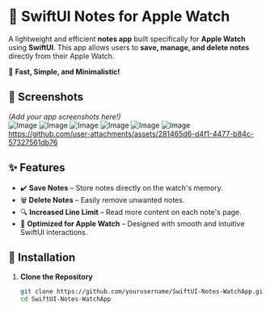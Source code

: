 # 📝 SwiftUI Notes for Apple Watch  

A lightweight and efficient **notes app** built specifically for **Apple Watch** using **SwiftUI**. This app allows users to **save, manage, and delete notes** directly from their Apple Watch.  

🚀 **Fast, Simple, and Minimalistic!**  

## 📸 Screenshots  
*(Add your app screenshots here!)*  
![Image](https://github.com/user-attachments/assets/9709f60a-21f3-421d-9ade-d7c3bf4d2b9a)
![Image](https://github.com/user-attachments/assets/10853c6a-7f03-4d98-aeb2-32feb7adc2af)
![Image](https://github.com/user-attachments/assets/5b65c0da-bf95-4ebe-a8b5-ecc56998020c)
![Image](https://github.com/user-attachments/assets/978c8e58-9f1a-4e6e-b2eb-d529c085fab5)
![Image](https://github.com/user-attachments/assets/ed01b186-527a-4ffa-b079-fd22a2f6ac87)
![Image](https://github.com/user-attachments/assets/867d5df5-125e-46c4-a8ce-226e5b842254)
https://github.com/user-attachments/assets/281465d6-d4f1-4477-b84c-57327561db76

## ✨ Features  
- ✔️ **Save Notes** – Store notes directly on the watch's memory.  
- 🗑 **Delete Notes** – Easily remove unwanted notes.  
- 🔍 **Increased Line Limit** – Read more content on each note's page.  
- 📱 **Optimized for Apple Watch** – Designed with smooth and intuitive SwiftUI interactions.  

## 🔧 Installation  

1. **Clone the Repository**  
   ```bash
   git clone https://github.com/yourusername/SwiftUI-Notes-WatchApp.git
   cd SwiftUI-Notes-WatchApp
